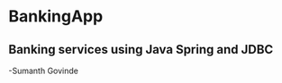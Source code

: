 # BankingApp
Banking services using Java Spring and JDBC
--------------------------------------------
-Sumanth Govinde
